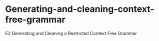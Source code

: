 # Generating-and-cleaning-context-free-grammar
E2 Generating and Cleaning a Restricted Context Free Grammar
